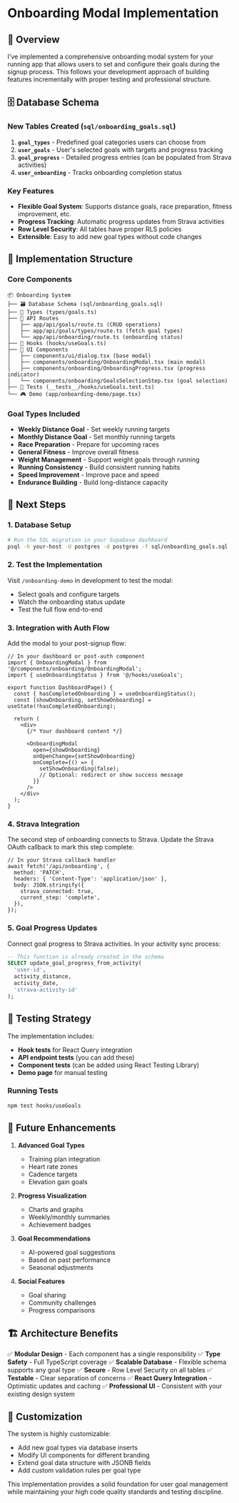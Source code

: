 # Onboarding Modal Implementation

## 🎯 Overview

I've implemented a comprehensive onboarding modal system for your running app that allows users to set and configure their goals during the signup process. This follows your development approach of building features incrementally with proper testing and professional structure.

## 🗄️ Database Schema

### New Tables Created (`sql/onboarding_goals.sql`)

1. **`goal_types`** - Predefined goal categories users can choose from
2. **`user_goals`** - User's selected goals with targets and progress tracking
3. **`goal_progress`** - Detailed progress entries (can be populated from Strava activities)
4. **`user_onboarding`** - Tracks onboarding completion status

### Key Features

- **Flexible Goal System**: Supports distance goals, race preparation, fitness improvement, etc.
- **Progress Tracking**: Automatic progress updates from Strava activities
- **Row Level Security**: All tables have proper RLS policies
- **Extensible**: Easy to add new goal types without code changes

## 🔧 Implementation Structure

### Core Components

```
📦 Onboarding System
├── 🗃️ Database Schema (sql/onboarding_goals.sql)
├── 🎯 Types (types/goals.ts)
├── 🔗 API Routes
│   ├── app/api/goals/route.ts (CRUD operations)
│   ├── app/api/goals/types/route.ts (fetch goal types)
│   └── app/api/onboarding/route.ts (onboarding status)
├── 🎣 Hooks (hooks/useGoals.ts)
├── 🧩 UI Components
│   ├── components/ui/dialog.tsx (base modal)
│   ├── components/onboarding/OnboardingModal.tsx (main modal)
│   ├── components/onboarding/OnboardingProgress.tsx (progress indicator)
│   └── components/onboarding/GoalsSelectionStep.tsx (goal selection)
├── 🧪 Tests (__tests__/hooks/useGoals.test.ts)
└── 🎮 Demo (app/onboarding-demo/page.tsx)
```

### Goal Types Included

- **Weekly Distance Goal** - Set weekly running targets
- **Monthly Distance Goal** - Set monthly running targets
- **Race Preparation** - Prepare for upcoming races
- **General Fitness** - Improve overall fitness
- **Weight Management** - Support weight goals through running
- **Running Consistency** - Build consistent running habits
- **Speed Improvement** - Improve pace and speed
- **Endurance Building** - Build long-distance capacity

## 🚀 Next Steps

### 1. Database Setup

```bash
# Run the SQL migration in your Supabase dashboard
psql -h your-host -U postgres -d postgres -f sql/onboarding_goals.sql
```

### 2. Test the Implementation

Visit `/onboarding-demo` in development to test the modal:

- Select goals and configure targets
- Watch the onboarding status update
- Test the full flow end-to-end

### 3. Integration with Auth Flow

Add the modal to your post-signup flow:

```tsx
// In your dashboard or post-auth component
import { OnboardingModal } from '@/components/onboarding/OnboardingModal';
import { useOnboardingStatus } from '@/hooks/useGoals';

export function DashboardPage() {
  const { hasCompletedOnboarding } = useOnboardingStatus();
  const [showOnboarding, setShowOnboarding] = useState(!hasCompletedOnboarding);

  return (
    <div>
      {/* Your dashboard content */}

      <OnboardingModal
        open={showOnboarding}
        onOpenChange={setShowOnboarding}
        onComplete={() => {
          setShowOnboarding(false);
          // Optional: redirect or show success message
        }}
      />
    </div>
  );
}
```

### 4. Strava Integration

The second step of onboarding connects to Strava. Update the Strava OAuth callback to mark this step complete:

```tsx
// In your Strava callback handler
await fetch('/api/onboarding', {
  method: 'PATCH',
  headers: { 'Content-Type': 'application/json' },
  body: JSON.stringify({
    strava_connected: true,
    current_step: 'complete',
  }),
});
```

### 5. Goal Progress Updates

Connect goal progress to Strava activities. In your activity sync process:

```sql
-- This function is already created in the schema
SELECT update_goal_progress_from_activity(
  'user-id',
  activity_distance,
  activity_date,
  'strava-activity-id'
);
```

## 🧪 Testing Strategy

The implementation includes:

- **Hook tests** for React Query integration
- **API endpoint tests** (you can add these)
- **Component tests** (can be added using React Testing Library)
- **Demo page** for manual testing

### Running Tests

```bash
npm test hooks/useGoals
```

## 🔄 Future Enhancements

1. **Advanced Goal Types**
   - Training plan integration
   - Heart rate zones
   - Cadence targets
   - Elevation gain goals

2. **Progress Visualization**
   - Charts and graphs
   - Weekly/monthly summaries
   - Achievement badges

3. **Goal Recommendations**
   - AI-powered goal suggestions
   - Based on past performance
   - Seasonal adjustments

4. **Social Features**
   - Goal sharing
   - Community challenges
   - Progress comparisons

## 🏗️ Architecture Benefits

✅ **Modular Design** - Each component has a single responsibility
✅ **Type Safety** - Full TypeScript coverage
✅ **Scalable Database** - Flexible schema supports any goal type
✅ **Secure** - Row Level Security on all tables
✅ **Testable** - Clear separation of concerns
✅ **React Query Integration** - Optimistic updates and caching
✅ **Professional UI** - Consistent with your existing design system

## 🔧 Customization

The system is highly customizable:

- Add new goal types via database inserts
- Modify UI components for different branding
- Extend goal data structure with JSONB fields
- Add custom validation rules per goal type

This implementation provides a solid foundation for user goal management while maintaining your high code quality standards and testing discipline.
